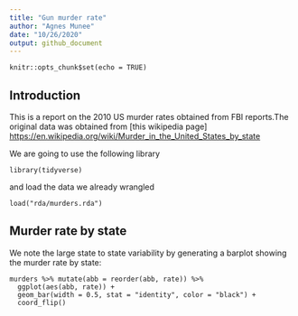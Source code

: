 ```yaml
---
title: "Gun murder rate"
author: "Agnes Munee"
date: "10/26/2020"
output: github_document
---
```


```{r setup, include=FALSE}
knitr::opts_chunk$set(echo = TRUE)
```

## Introduction

This is a report on the 2010 US murder rates obtained from FBI reports.The original data was obtained from [this wikipedia page] <https://en.wikipedia.org/wiki/Murder_in_the_United_States_by_state>

We are going to use the following library 


```{r loading-libs,message=FALSE}
library(tidyverse)
```
and load the data we already wrangled
```{r}
load("rda/murders.rda")
```

## Murder rate by state

We note the large state to state variability by generating a barplot showing the murder rate by state:

```{r murder-rate-by-state,echo=FALSE}
murders %>% mutate(abb = reorder(abb, rate)) %>%
  ggplot(aes(abb, rate)) +
  geom_bar(width = 0.5, stat = "identity", color = "black") +
  coord_flip()
```


